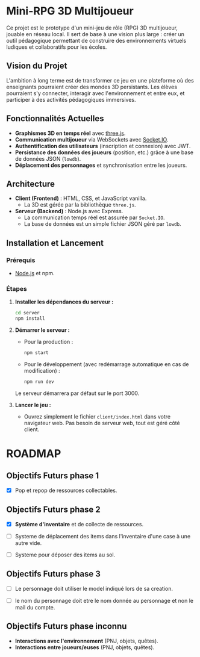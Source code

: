 # Mini-RPG 3D Multijoueur

Ce projet est le prototype d'un mini-jeu de rôle (RPG) 3D multijoueur, jouable en réseau local. Il sert de base à une vision plus large : créer un outil pédagogique permettant de construire des environnements virtuels ludiques et collaboratifs pour les écoles.

## Vision du Projet

L'ambition à long terme est de transformer ce jeu en une plateforme où des enseignants pourraient créer des mondes 3D persistants. Les élèves pourraient s'y connecter, interagir avec l'environnement et entre eux, et participer à des activités pédagogiques immersives. 

## Fonctionnalités Actuelles

*   **Graphismes 3D en temps réel** avec [three.js](https://threejs.org/).
*   **Communication multijoueur** via WebSockets avec [Socket.IO](https://socket.io/).
*   **Authentification des utilisateurs** (inscription et connexion) avec JWT.
*   **Persistance des données des joueurs** (position, etc.) grâce à une base de données JSON (`lowdb`).
*   **Déplacement des personnages** et synchronisation entre les joueurs.

## Architecture

*   **Client (Frontend)** : HTML, CSS, et JavaScript vanilla.
    *   La 3D est gérée par la bibliothèque `three.js`.
*   **Serveur (Backend)** : Node.js avec Express.
    *   La communication temps réel est assurée par `Socket.IO`.
    *   La base de données est un simple fichier JSON géré par `lowdb`.

## Installation et Lancement

### Prérequis

*   [Node.js](https://nodejs.org/) et npm.

### Étapes

1.  **Installer les dépendances du serveur :**
    ```bash
    cd server
    npm install
    ```

2.  **Démarrer le serveur :**
    *   Pour la production :
        ```bash
        npm start
        ```
    *   Pour le développement (avec redémarrage automatique en cas de modification) :
        ```bash
        npm run dev
        ```
    Le serveur démarrera par défaut sur le port 3000.

3.  **Lancer le jeu :**
    *   Ouvrez simplement le fichier `client/index.html` dans votre navigateur web. Pas besoin de serveur web, tout est géré côté client.

# ROADMAP

## Objectifs Futurs phase 1

 -[x] Pop et repop de ressources collectables.

## Objectifs Futurs phase 2

 -[x] **Système d'inventaire** et de collecte de ressources.

 -[ ] Systeme de déplacement des items dans l'inventaire d'une case à une autre vide.

 -[ ] Systeme pour déposer des items au sol.

## Objectifs Futurs phase 3

-[ ] Le personnage doit utiliser le model indiqué lors de sa creation.

-[ ] le nom du personnage doit etre le nom donnée au personnage et non le mail du compte.

## Objectifs Futurs phase inconnu

*   **Interactions avec l'environnement** (PNJ, objets, quêtes).
*   **Interactions entre joueurs/euses** (PNJ, objets, quêtes).
